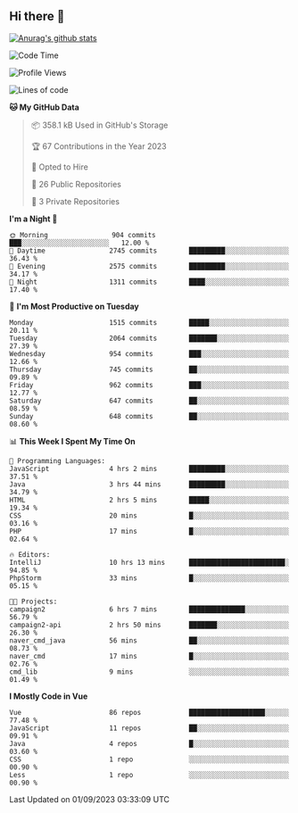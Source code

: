 ## Hi there 👋

[![Anurag's github stats](https://github-readme-stats.vercel.app/api?username=Songwonseok)](https://github.com/anuraghazra/github-readme-stats)



<!--START_SECTION:waka-->
![Code Time](http://img.shields.io/badge/Code%20Time-2%2C489%20hrs%2016%20mins-blue)

![Profile Views](http://img.shields.io/badge/Profile%20Views-1-blue)

![Lines of code](https://img.shields.io/badge/From%20Hello%20World%20I%27ve%20Written-35.0%20million%20lines%20of%20code-blue)

**🐱 My GitHub Data** 

> 📦 358.1 kB Used in GitHub's Storage 
 > 
> 🏆 67 Contributions in the Year 2023
 > 
> 💼 Opted to Hire
 > 
> 📜 26 Public Repositories 
 > 
> 🔑 3 Private Repositories 
 > 
**I'm a Night 🦉** 

```text
🌞 Morning                904 commits         ███░░░░░░░░░░░░░░░░░░░░░░   12.00 % 
🌆 Daytime                2745 commits        █████████░░░░░░░░░░░░░░░░   36.43 % 
🌃 Evening                2575 commits        █████████░░░░░░░░░░░░░░░░   34.17 % 
🌙 Night                  1311 commits        ████░░░░░░░░░░░░░░░░░░░░░   17.40 % 
```
📅 **I'm Most Productive on Tuesday** 

```text
Monday                   1515 commits        █████░░░░░░░░░░░░░░░░░░░░   20.11 % 
Tuesday                  2064 commits        ███████░░░░░░░░░░░░░░░░░░   27.39 % 
Wednesday                954 commits         ███░░░░░░░░░░░░░░░░░░░░░░   12.66 % 
Thursday                 745 commits         ██░░░░░░░░░░░░░░░░░░░░░░░   09.89 % 
Friday                   962 commits         ███░░░░░░░░░░░░░░░░░░░░░░   12.77 % 
Saturday                 647 commits         ██░░░░░░░░░░░░░░░░░░░░░░░   08.59 % 
Sunday                   648 commits         ██░░░░░░░░░░░░░░░░░░░░░░░   08.60 % 
```


📊 **This Week I Spent My Time On** 

```text
💬 Programming Languages: 
JavaScript               4 hrs 2 mins        █████████░░░░░░░░░░░░░░░░   37.51 % 
Java                     3 hrs 44 mins       █████████░░░░░░░░░░░░░░░░   34.79 % 
HTML                     2 hrs 5 mins        █████░░░░░░░░░░░░░░░░░░░░   19.34 % 
CSS                      20 mins             █░░░░░░░░░░░░░░░░░░░░░░░░   03.16 % 
PHP                      17 mins             █░░░░░░░░░░░░░░░░░░░░░░░░   02.64 % 

🔥 Editors: 
IntelliJ                 10 hrs 13 mins      ████████████████████████░   94.85 % 
PhpStorm                 33 mins             █░░░░░░░░░░░░░░░░░░░░░░░░   05.15 % 

🐱‍💻 Projects: 
campaign2                6 hrs 7 mins        ██████████████░░░░░░░░░░░   56.79 % 
campaign2-api            2 hrs 50 mins       ███████░░░░░░░░░░░░░░░░░░   26.30 % 
naver_cmd_java           56 mins             ██░░░░░░░░░░░░░░░░░░░░░░░   08.73 % 
naver_cmd                17 mins             █░░░░░░░░░░░░░░░░░░░░░░░░   02.76 % 
cmd_lib                  9 mins              ░░░░░░░░░░░░░░░░░░░░░░░░░   01.49 % 
```

**I Mostly Code in Vue** 

```text
Vue                      86 repos            ███████████████████░░░░░░   77.48 % 
JavaScript               11 repos            ██░░░░░░░░░░░░░░░░░░░░░░░   09.91 % 
Java                     4 repos             █░░░░░░░░░░░░░░░░░░░░░░░░   03.60 % 
CSS                      1 repo              ░░░░░░░░░░░░░░░░░░░░░░░░░   00.90 % 
Less                     1 repo              ░░░░░░░░░░░░░░░░░░░░░░░░░   00.90 % 
```




 Last Updated on 01/09/2023 03:33:09 UTC
<!--END_SECTION:waka-->
